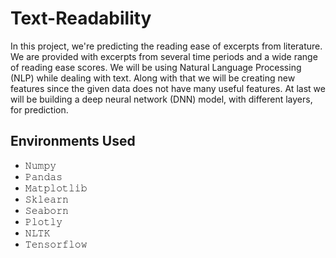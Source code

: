 # Text-Readability
In this project, we're predicting the reading ease of excerpts from literature. We are provided with excerpts from several time periods and a wide range of reading ease scores.
We will be using Natural Language Processing (NLP) while dealing with text. Along with that we will be creating new features since the given data does not have many useful features. At last we will be building a deep neural network (DNN) model, with different layers, for prediction.
## Environments Used
- 𝙽𝚞𝚖𝚙𝚢
- 𝙿𝚊𝚗𝚍𝚊𝚜
- 𝙼𝚊𝚝𝚙𝚕𝚘𝚝𝚕𝚒𝚋
- 𝚂𝚔𝚕𝚎𝚊𝚛𝚗
- 𝚂𝚎𝚊𝚋𝚘𝚛𝚗
- 𝙿𝚕𝚘𝚝𝚕𝚢
- 𝙽𝙻𝚃𝙺
- 𝚃𝚎𝚗𝚜𝚘𝚛𝚏𝚕𝚘𝚠
